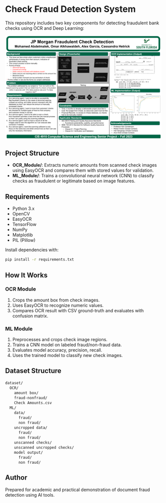 # Check Fraud Detection System

This repository includes two key components for detecting fraudulent bank checks using OCR and Deep Learning:

![Demo](./capstoneProject.png)

## Project Structure

- **OCR_Module/**: Extracts numeric amounts from scanned check images using EasyOCR and compares them with stored values for validation.
- **ML_Module/**: Trains a convolutional neural network (CNN) to classify checks as fraudulent or legitimate based on image features.

## Requirements

- Python 3.x
- OpenCV
- EasyOCR
- TensorFlow
- NumPy
- Matplotlib
- PIL (Pillow)

Install dependencies with:
```bash
pip install -r requirements.txt
```

## How It Works

### OCR Module
1. Crops the amount box from check images.
2. Uses EasyOCR to recognize numeric values.
3. Compares OCR result with CSV ground-truth and evaluates with confusion matrix.

### ML Module
1. Preprocesses and crops check image regions.
2. Trains a CNN model on labeled fraud/non-fraud data.
3. Evaluates model accuracy, precision, recall.
4. Uses the trained model to classify new check images.

## Dataset Structure

```
dataset/
  OCR/
    amount box/
    fraud-nonfraud/
    Check Amounts.csv
  ML/
    data/
      fraud/
      non fraud/
    uncropped data/
      fraud/
      non fraud/
    unscanned checks/
    unscanned uncropped checks/
    model output/
      fraud/
      non fraud/
```

## Author
Prepared for academic and practical demonstration of document fraud detection using AI tools.

